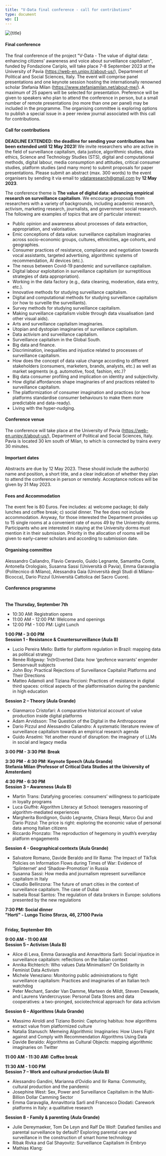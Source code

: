 ```yaml
---
title: "V-Data final conference - call for contributions"
type: document
wp: []
---
```


<script context="module">
  import DownloadButton from '$lib/DownloadButton.svelte';
  export { DownloadButton };
</script>

![{title}](./image.png)

#### Final conference
The final conference of the project "V-Data - The value of digital data: enhancing citizens' awareness and voice about surveillance capitalism", funded by Fondazione Cariplo, will take place 7-8 September 2023 at the University of Pavia (https://web-en.unipv.it/about-us/), Department of Political and Social Sciences, Italy.
The event will comprise panel presentations and one keynote session hosting the internationally renowned  scholar Stefania Milan (https://www.stefaniamilan.net/about-me/).
A maximum of 25 papers will be selected for presentation. Preference will be given to speakers who plan to attend the conference in person, but a small number of remote presentations (no more than one per panel) may be included in the programme.
The organising committee is exploring options to publish a special issue in a peer review journal associated with this call for contributions.

#### Call for contributions
**DEADLINE EXTENDED: the deadline for sending your contributions has been extended until 12 May 2023!**
We invite researchers who are active in the field of surveillance capitalism, data justice, algorithmic studies, data ethics, Science and Technology Studies (STS), digital and computational methods, digital labour, media consumption and attitudes, critical consumer studies, platform studies (and many more) to submit proposals for paper presentations.
Please submit an abstract (max. 300 words) to the event organisers by sending it via email to vdataresearch@gmail.com by **12 May 2023**.

The conference theme is **The value of digital data: advancing empirical research on surveillance capitalism**. We encourage proposals from researchers with a variety of backgrounds, including academic research, activism, marketing research, journalists, and government social research.
The following are examples of topics that are of particular interest:
- Public opinion and awareness about processes of data extraction, appropriation, and valorisation.
- Emic conceptions of data value: surveillance capitalism imaginaries across socio-economic groups, cultures, ethnicities, age cohorts, and geographies.
- Consumer practices of resistance, compliance and negotiation towards vocal assistants, targeted advertising, algorithmic systems of recommendation, AI devices (etc.).  
- The nexus between Covid-19 pandemic and surveillance capitalism.
- Digital labour exploitation in surveillance capitalism (or surreptitious strategies of data appropriation).
- Working in the data factory (e.g., data cleaning, moderation, data entry, etc.).
- Innovative methods for studying surveillance capitalism.
- Digital and computational methods for studying surveillance capitalism (or how to surveille the surveillants).
- Survey methods for studying surveillance capitalism.
- Making surveillance capitalism visible through data visualisation (and other visual aids).
- Arts and surveillance capitalism imaginaries.
- Utopian and dystopian imaginaries of surveillance capitalism.
- Data activism and surveillance capitalism.
- Surveillance capitalism in the Global South.
- Big data and finance.
- Discrimination, inequalities and injustice related to processes of surveillance capitalism.
- How does the concept of data value change according to different stakeholders (consumers, marketers, brands, analysts, etc.) as well as market segments (e.g. automotive, food, fashion, etc.)?
- Big data consumer profiling and implication on identity and subjectivity.
- How digital affordances shape imaginaries of and practices related to surveillance capitalism.
- The platformization of consumer imagination and practices (or how platforms standardise consumer behaviours to make them more predictable and data-ready).
- Living with the hyper-nudging.

#### Conference venue
The conference will take place at the University of Pavia (https://web-en.unipv.it/about-us/), Department of Political and Social Sciences, Italy.
Pavia is located 30 km south of Milan, to which is connected by trains every 30 minutes.

#### Important dates
Abstracts are due by 12 May 2023. These should include the author(s) name and position, a short title, and a clear indication of whether they plan to attend the conference in person or remotely.
Acceptance notices will be given by 31 May 2023.

#### Fees and Accommodation
The event fee is 80 Euros. Fee includes: a) welcome package; b) daily lunches and coffee break; c) social dinner.
The fee does not include accommodation. Anyway, for those interested the Department provides up to 15 single rooms at a convenient rate of euros 49 by the University dorms. Participants who are interested in staying at the University dorms must mention it in their submission. Priority in the allocation of rooms will be given to early-career scholars and according to submission date.

#### Organising committee
Alessandro Caliandro, Flavio Ceravolo, Guido Legnante, Samantha Conte, Antonella Orologiaio, Susanna Sassi (Università di Pavia), Emma Garavaglia (Politecnico di Milano), Alessandra Gaia (Università degli Studi di Milano-Bicocca), Dario Pizzul (Università Cattolica del Sacro Cuore).

#### Conference programme
<br>**The Thursday, September 7th**
- 10:30 AM: Registration opens
- 11:00 AM - 12:00 PM: Welcome and openings
- 12:00 PM - 1:00 PM: Light Lunch

**1:00 PM - 3:00 PM**
<br>**Session 1 - Resistance & Countersurveillance (Aula B)**
- Lucio Pereira Mello: Battle for platform regulation in Brazil: mapping data as political strategy
-	Renée Ridgway: 1n(tr0)verted Data: how ‘geofence warrants’ engender Sensorvault subjects
-	John Boy: Practical Rejections of Surveillance Capitalist Platforms and Their Directions
-	Matteo Adamoli and Tiziana Piccioni: Practices of resistance in digital third spaces: critical aspects of the platformisation during the pandemic in high education

**Session 2 – Theory (Aula Grande)**
- Gianmarco Cristofari: A comparative historical account of value production inside digital platforms
-	Adam Arvidsson: The Question of the Digital in the Anthropocene
-	Dario Pizzul and Alessandro Caliandro: A systematic literature review of surveillance capitalism towards an empirical research agenda
-	Guido Anselmi: Yet another round of disruption: the imaginary of LLMs in social and legacy media

**3:00 PM - 3:30 PM: Break**

**3:30 PM - 4:30 PM: Keynote Speech (Aula Grande)**
<br>**Stefania Milan (Professor of Critical Data Studies at the University of Amsterdam)**

**4:30 PM - 6:30 PM**
<br>**Session 3 – Awareness (Aula B)**
-	Martin Trans: Datafying groceries: consumers’ willingness to participate in loyalty programs
-	Luca Giuffrè: Algorithm Literacy at School: teenagers reasoning of algorithm-mediated experiences
-	Margherita Bordignon, Guido Legnante, Chiara Respi, Marco Gui and Dario Pizzul: The price is right: exploring the economic value of personal data among Italian citizens
-	Riccardo Pronzato: The reproduction of hegemony in youth’s everyday platform engagements

**Session 4 - Geographical contexts (Aula Grande)**
-	Salvatore Romano, Davide Beraldo and Ilir Rama: The Impact of TikTok Policies on Information Flows during Times of War: Evidence of ‘Splinternet’ and ‘Shadow-Promotion’ in Russia
-	Susanna Sassi: How media and journalism represent surveillance capitalism in Italy
-	Claudio Bellinzona: The future of smart cities in the context of surveillance capitalism. The case of Dubai
-	Isabela Rosal Santos: The regulation of data brokers in Europe: solutions presented by the new regulations

**7:30 PM: Social dinner**
<br>**"Horti" - Lungo Ticino Sforza, 46, 27100 Pavia**

<br>**Friday, September 8th**

**9:00 AM - 11:00 AM**
<br>**Session 5 – Activism (Aula B)**
-	Alice di Leva, Emma Garavaglia and Annavittoria Sarli: Social injustice in surveillance capitalism: reflections on the Italian context
-	Annika Richterich: Who values Data Minimalism? On Solidarity in Feminist Data Activism
-	Michele Veneziano: Monitoring public administrations to fight surveillance capitalism: Practices and imaginaries of an Italian tech watchdog
-	Peter Mechant, Sander Van Damme, Marteen de Mildt, Steven Dewaele, and Laurens Vandercruysse: Personal Data Stores and data cooperatives: a two-pronged, sociotechnical approach for data activism

**Session 6 – Algorithms (Aula Grande)**
-	Massimo Airoldi and Tiziano Bonini: Capturing habitus: how algorithms extract value from platformized culture
-	Natalia Stanusch: Memeing Algorithmic Imaginaries: How Users Fight against and Comply with Recommendation Algorithms Using Data
-	Davide Beraldo: Algorithms as Cultural Objects: mapping algorithmic imaginaries on Twitter

**11:00 AM - 11:30 AM: Coffee break**

**11:30 AM - 1:00 PM**
<br>**Session 7 – Work and cultural production (Aula B)**
-	Alessandro Gandini, Marianna d’Ovidio and Ilir Rama: Community, cultural production and the pandemic
-	Josephine West: Sex, Power and Surveillance Capitalism in the Multi-Billion Dollar Camming Sector
-	Emma Garavaglia, Annavittoria Sarli and Francesco Diodati: Carework platforms in Italy: a qualitative research

**Session 8 - Family & parenting (Aula Grande)**
-	Julie Dereymaeker, Tom De Leyn and Ralf De Wolf: Datafied families and parental surveillance by default? Exploring parental care and surveillance in the construction of smart home technology
-	Ribak Rivka and Gal Shayovitz: Surveillance Capitalism In Embryo
-	Mathias Klang: <Parental Panopticons and Everyday Resistance: Domestic Surveillance and young adults>
